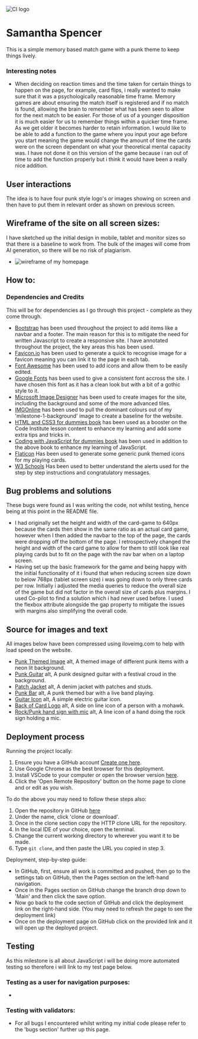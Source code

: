![CI logo](https://codeinstitute.s3.amazonaws.com/fullstack/ci_logo_small.png)

# Samantha Spencer

This is a simple memory based match game with a punk theme to keep things lively.

### Interesting notes

+ When deciding on reaction times and the time taken for certain things to happen on the page, for example, card flips, i really wanted to make sure that it was a psychologically reasonable time frame. Memory games are about ensuring the match itself is registered and if no match is found, allowing the brain to remember what has been seen to allow for the next match to be easier. For those of us of a younger disposition it is much easier for us to remember things within a quicker time frame. As we get older it becomes harder to retain information. I would like to be able to add a function to the game where you input your age before you start meaning the game would change the amount of time the cards were on the screen dependant on what your theoretical mental capacity was. I have not done it on this version of the game because i ran out of time to add the function properly but i think it would have been a really nice addition.

## User interactions

The idea is to have four punk style logo's or images showing on screen and then have to put them in relevant order as shown on previous screen.

## Wireframe of the site on all screen sizes:

I have sketched up the initial design in mobile, tablet and monitor sizes so that there is a baseline to work from. The bulk of the images will come from AI generation, so there will be no risk of plagiarism.

+ ![wireframe of my homepage]()

## How to:

### Dependencies and Credits

This will be for dependencies as I go through this project - complete as they come through.
+ [Bootstrap](https://getbootstrap.com/) has been used throughout the project to add items like a navbar and a footer. The main reason for this is to mitigate the need for written Javascript to create a responsive site. I have annotated throughout the project, the key areas this has been used.
+ [Favicon.io](https://favicon.io/emoji-favicons/love-you-gesture) has been used to generate a quick to recognise image for a favicon meaning you can link it to the page in each tab.
+ [Font Awesome](https://fontawesome.com/kits/524dbc89dc/setup) has been used to add icons and allow them to be easily edited.
+ [Google Fonts](https://fonts.google.com/selection/embed) has been used to give a consistent font accross the site. I have chosen this font as it has a clean look but with a bit of a gothic style to it.
+ [Microsoft Image Designer](https://designer.microsoft.com/image-creator) has been used to create images for the site, including the background and some of the more advanced tiles.
+ [IMGOnline](https://www.imgonline.com.ua/eng/get-dominant-colors.php) has been used to pull the dominant colours out of my 'milestone-1-background' image to create a baseline for the website.
+ [HTML and CSS3 for dummies book](https://www.dummies.com/article/technology/programming-web-design/html5/html5-and-css3-all-in-one-for-dummies-cheat-sheet-207788/) has been used as a booster on the Code Institute lesson content to enhance my learning and add some extra tips and tricks in.
+ [Coding with JavaScript for dummies book](https://www.dummies.com/article/technology/programming-web-design/javascript/javascript-for-dummies-cheat-sheet-207619/) has been used in addition to the above book to enhance my learning of JavaScript.
+ [Flaticon]("https://www.flaticon.com/free-icons/punk") Has been used to generate some generic punk themed icons for my playing cards.
+ [W3 Schools](https://www.w3schools.com/js/js_popup.asp) Has been used to better understand the alerts used for the step by step instructions and congratulatory messages.

## Bug problems and solutions

These bugs were found as I was writing the code, not whilst testing, hence being at this point in the README file.

+ I had originally set the height and width of the card-game to 640px because the cards then show in the same ratio as an actual card game, however when I then added the navbar to the top of the page, the cards were dropping off the bottom of the page. I retrospectively changed the height and width of the card game to allow for them to still look like real playing cards but to fit on the page with the nav bar when on a laptop screen.
+ Having set up the basic framework for the game and being happy with the initial functionality of it i found that when reducing screen size down to below 768px (tablet screen size) i was going down to only three cards per row. Initially i adjusted the media queries to reduce the overall size of the game but did not factor in the overall size of cards plus margins. I used Co-pilot to find a solution which i had never used before. I used the flexbox attribute alongside the gap property to mitigate the issues with margins also simplifying the overall code.

## Source for images and text

All images below have been compressed using iloveimg.com to help with load speed on the website.

+ [Punk Themed Image](assets/images/punk-match.jpeg) alt, A themed image of different punk items with a neon lit background.
+ [Punk Guitar](assets/images/punk-guitar.jpeg) alt, A punk designed guitar with a festival croud in the background.
+ [Patch Jacket](assets/images/patch-jacket.jpeg) alt, A denim jacket with patches and studs.
+ [Punk Bar](assets/images/punk-bar.jpeg) alt, A punk themed bar with a live band playing.
+ [Guitar Icon](assets/images/guitar-icon.png) alt, A simple electric guitar icon.
+ [Back of Card Logo](assets/images/card-back-punk.png) alt, A side on line icon of a person with a mohawk.
+ [Rock/Punk hand sign with mic](assets/images/rock-punk-icon.png) alt, A line icon of a hand doing the rock sign holding a mic.

## Deployment process

Running the project locally:
1. Ensure you have a GitHub account [Create one here](https://docs.github.com/en/get-started/start-your-journey/creating-an-account-on-github).
2. Use Google Chrome as the best browser for this deployment.
3. Install VSCode to your computer or open the browser version [here](https://vscode.dev/).
4. Click the 'Open Remote Repository' button on the home page to clone and or edit as you wish.

To do the above you may need to follow these steps also:
1. Open the repository in GitHub [here]()
2. Under the name, click 'clone or download'.
3. Once in the clone section copy the HTTP clone URL for the repository.
4. In the local IDE of your choice, open the terminal.
5. Change the current working directory to wherever you want it to be made.
6. Type `git clone`, and then paste the URL you copied in step 3.

Deployment, step-by-step guide:
+ In GitHub, first, ensure all work is committed and pushed, then go to the settings tab on GitHub, then the Pages section on the left-hand navigation.
+ Once in the Pages section on GitHub change the branch drop down to 'Main' and then click the save option.
+ Now go back to the code section of GitHub and click the deployment link on the right-hand side. (You may need to refresh the page to see the deployment link)
+ Once on the deployment page on GitHub click on the provided link and it will open up the deployed project.

## Testing

As this milestone is all about JavaScript i will be doing more automated testing so therefore i will link to my test page below.

### Testing as a user for navigation purposes:
+ 

### Testing with validators:

+ For all bugs I encountered whilst writing my initial code please refer to the 'bugs section' further up this page.